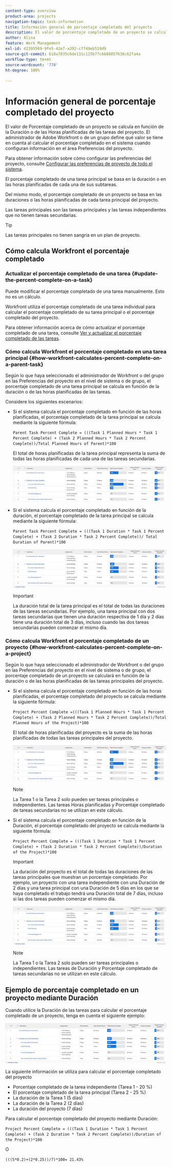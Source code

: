 ```yaml
---
content-type: overview
product-area: projects
navigation-topic: task-information
title: Información general de porcentaje completado del proyecto
description: El valor de porcentaje completado de un proyecto se calcula en función de la duración planificada o de las horas planificadas de las tareas del proyecto. El administrador de Adobe Workfront o de un grupo define qué valor se tiene en cuenta al calcular el porcentaje completado en el sistema cuando configuran información en el área Preferencias del proyecto. Para obtener información sobre la configuración de preferencias de proyecto, consulte Configuración de preferencias de proyecto para todo el sistema.
author: Alina
feature: Work Management
exl-id: d2395569-9fe5-42e7-a392-cff49eb519d9
source-git-commit: b18a7835c6de131c125b77c6688057638c62fa4a
workflow-type: tm+mt
source-wordcount: '778'
ht-degree: 100%

---
```


# Información general de porcentaje completado del proyecto

<!-- Audited 01/2024 -->

El valor de Porcentaje completado de un proyecto se calcula en función de la Duración o de las Horas planificadas de las tareas del proyecto. El administrador de Adobe Workfront o de un grupo define qué valor se tiene en cuenta al calcular el porcentaje completado en el sistema cuando configuran información en el área Preferencias del proyecto.

Para obtener información sobre cómo configurar las preferencias del proyecto, consulte [Configurar las preferencias de proyecto de todo el sistema](../../../administration-and-setup/set-up-workfront/configure-system-defaults/set-project-preferences.md).

El porcentaje completado de una tarea principal se basa en la duración o en las horas planificadas de cada una de sus subtareas.

Del mismo modo, el porcentaje completado de un proyecto se basa en las duraciones o las horas planificadas de cada tarea principal del proyecto.

Las tareas principales son las tareas principales y las tareas independientes que no tienen tareas secundarias.

>[!TIP]
>
>Las tareas principales no tienen sangría en un plan de proyecto.

## Cómo calcula Workfront el porcentaje completado

### Actualizar el porcentaje completado de una tarea {#update-the-percent-complete-on-a-task}

Puede modificar el porcentaje completado de una tarea manualmente. Esto no es un cálculo.

Workfront utiliza el porcentaje completado de una tarea individual para calcular el porcentaje completado de su tarea principal o el porcentaje completado del proyecto.

Para obtener información acerca de cómo actualizar el porcentaje completado de una tarea, consulte [Ver y actualizar el porcentaje completado de las tareas](../../../manage-work/projects/updating-work-in-a-project/view-update-percent-complete-for-tasks.md).

### Cómo calcula Workfront el porcentaje completado en una tarea principal {#how-workfront-calculates-percent-complete-on-a-parent-task}

Según lo que haya seleccionado el administrador de Workfront o del grupo en las Preferencias del proyecto en el nivel de sistema o de grupo, el porcentaje completado de una tarea principal se calcula en función de la duración o de las horas planificadas de las tareas.

Considere los siguientes escenarios:

* Si el sistema calcula el porcentaje completado en función de las horas planificadas, el porcentaje completado de la tarea principal se calcula mediante la siguiente fórmula:

  `Parent Task Percent Complete = (((Task 1 Planned Hours * Task 1 Percent Complete) + (Task 2 Planned Hours * Task 2 Percent Complete))/Total Planned Hours of Parent)*100`

  El total de horas planificadas de la tarea principal representa la suma de todas las horas planificadas de cada una de las tareas secundarias.

  ![](assets/project-with-tasks-percent-complete-planned-hours-calculation.png)

* Si el sistema calcula el porcentaje completado en función de la duración, el porcentaje completado de la tarea principal se calcula mediante la siguiente fórmula:

  `Parent Task Percent Complete = (((Task 1 Duration * Task 1 Percent Complete) + (Task 2 Duration * Task 2 Percent Complete))/ Total Duration of Parent)*100`

  ![](assets/project-with-tasks-percent-complete-duration-calculation.png)

  >[!IMPORTANT]
  >
  >La duración total de la tarea principal es el total de todas las duraciones de las tareas secundarias. Por ejemplo, una tarea principal con dos tareas secundarias que tienen una duración respectiva de 1 día y 2 días tiene una duración total de 3 días, incluso cuando las dos tareas secundarias pueden comenzar el mismo día.


### Cómo calcula Workfront el porcentaje completado de un proyecto {#how-workfront-calculates-percent-complete-on-a-project}

Según lo que haya seleccionado el administrador de Workfront o del grupo en las Preferencias del proyecto en el nivel de sistema o de grupo, el porcentaje completado de un proyecto se calculará en función de la duración o de las horas planificadas de las tareas principales del proyecto.

* Si el sistema calcula el porcentaje completado en función de las horas planificadas, el porcentaje completado del proyecto se calcula mediante la siguiente fórmula:

  `Project Percent Complete =(((Task 1 Planned Hours * Task 1 Percent Complete) + (Task 2 Planned Hours * Task 2 Percent Complete))/Total Planned Hours of the Project)*100`

  El total de horas planificadas del proyecto es la suma de las horas planificadas de todas las tareas principales del proyecto.

  ![](assets/project-with-tasks-percent-complete-planned-hours-calculation.png)

  >[!NOTE]
  >
  >La Tarea 1 o la Tarea 2 solo pueden ser tareas principales o independientes. Las tareas Horas planificadas y Porcentaje completado de tareas secundarias no se utilizan en este cálculo.

* Si el sistema calcula el porcentaje completado en función de la Duración, el porcentaje completado del proyecto se calcula mediante la siguiente fórmula:

  `Project Percent Complete = (((Task 1 Duration * Task 1 Percent Complete) + (Task 2 Duration * Task 2 Percent Complete))/Duration of the Project)*100`

  >[!IMPORTANT]
  >
  >La duración del proyecto es el total de todas las duraciones de las tareas principales que muestran un porcentaje completado. Por ejemplo, un proyecto con una tarea independiente con una Duración de 2 días y una tarea principal con una Duración de 5 días en los que se haya completado el trabajo tendrá una Duración total de 7 días, incluso si las dos tareas pueden comenzar el mismo día.

  ![](assets/project-with-tasks-percent-complete-duration-calculation.png)

  >[!NOTE]
  >
  >La Tarea 1 o la Tarea 2 solo pueden ser tareas principales o independientes. Las tareas de Duración y Porcentaje completado de tareas secundarias no se utilizan en este cálculo.

## Ejemplo de porcentaje completado en un proyecto mediante Duración

Cuando utilice la Duración de las tareas para calcular el porcentaje completado de un proyecto, tenga en cuenta el siguiente ejemplo:

![](assets/project-with-tasks-percent-complete-duration-calculation.png)

La siguiente información se utiliza para calcular el porcentaje completado del proyecto

* Porcentaje completado de la tarea independiente (Tarea 1 - 20 %)
* El porcentaje completado de la tarea principal (Tarea 2 - 25 %)
* La duración de la Tarea 1 (5 días)
* La duración de la Tarea 2 (2 días)
* La duración del proyecto (7 días)


Para calcular el porcentaje completado del proyecto mediante Duración:

`Project Percent Complete = (((Task 1 Duration * Task 1 Percent Complete) + (Task 2 Duration * Task 2 Percent Complete))/Duration of the Project)*100`

O

`(((5*0.2)+(2*0.25))/7)*100= 21.43%`


<!--drafted, this was the old example:

When using the Planned Duration of the tasks to calculate the percent complete of a project, consider the following example:

percent_complete_on_project_example.png

Only the parent task (Task 1) and the standalone task (Task 8) are used to calculate the percent complete of the project.

The secondary parents of Task 1 are used to calculate the percent complete of the main parent (Task 1).

To calculate the percent complete of the main parent (Task 1), first calculate the percent complete of its secondary parents:

Task 5 Percent Complete = ((14 * 0.75 + 12 * 0.25)/(12 + 14))*100 = 51.92%

Task 2 Percent Complete = ((5 * 0.7 + 2 * 0.5)/(5 + 2))*100 = 64.29 %

Then, to calculate the percent complete of the main parent (Task 1), use the following formula:

Task 1 Percent Complete =((56 * 0.5192 + 7 * 0.6429)/63)*100 = 53.29%

To calculate the percent complete of the project, you will need to have the following numbers ready:

Task 1 Duration (63 hours) and Percent Complete (53.29%)
Task 8 Duration (100 hours) and Percent Complete (4%)
Now, to calculate the percent complete of the project, use the following formula:

Project Percent Complete =((100 * 0.04 + 63 * 0.5329))/163)*100 = 23.05%
-->
